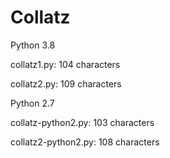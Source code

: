 # Collatz

Python 3.8

collatz1.py: 104 characters

collatz2.py: 109 characters


Python 2.7

collatz-python2.py: 103 characters

collatz2-python2.py: 108 characters
